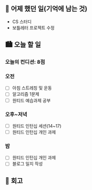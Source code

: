 ## 🌃 어제 했던 일(기억에 남는 것)

- CS 스터디
- 보틀레터 프로젝트 수정

## 🏙️ 오늘 할 일

### 오늘의 컨디션: 8점

### 오전

- [ ] 아침 스트레칭 및 운동
- [ ] 알고리즘 1문제
- [ ] 원티드 예습과제 공부

### 오후~저녁

- [ ] 원티드 인턴십 세션(14~17)
- [ ] 원티드 인턴십 개인 과제

### 밤

- [ ] 원티드 인턴십 개인 과제
- [ ] 블로그 일지 작성

## 🌆 회고
